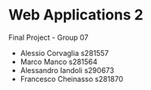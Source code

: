 # Web Applications 2

Final Project - Group 07

* Alessio Corvaglia s281557
* Marco Manco s281564
* Alessandro Iandoli s290673
* Francesco Cheinasso s281870